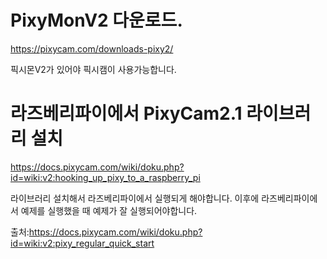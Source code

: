 # PixyMonV2 다운로드.

https://pixycam.com/downloads-pixy2/

픽시몬V2가 있어야 픽시캠이 사용가능합니다. 

# 라즈베리파이에서 PixyCam2.1 라이브러리 설치

https://docs.pixycam.com/wiki/doku.php?id=wiki:v2:hooking_up_pixy_to_a_raspberry_pi

라이브러리 설치해서 라즈베리파이에서 실행되게 해야합니다. 이후에 라즈베리파이에서 예제를 실행했을 때 예제가 잘 실행되어야합니다.

출처:https://docs.pixycam.com/wiki/doku.php?id=wiki:v2:pixy_regular_quick_start

